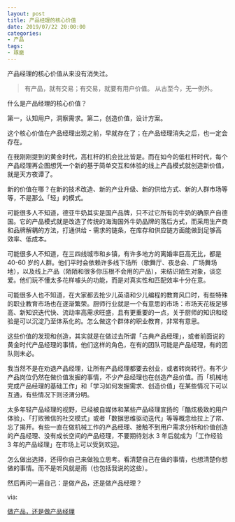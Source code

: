 ```yaml
---
layout: post
title: 产品经理的核心价值
date: 2019/07/22 20:00:00
categories:
- 产品
tags:
- 琢磨
---
```


产品经理的核心价值从来没有消失过。

> 有产品，就有交易；有交易，就要有用户价值。
从古至今，无一例外。

什么是产品经理的核心价值？

第一，认知用户，洞察需求。第二，创造价值，设计方案。

这个核心价值在产品经理出现之前，早就存在了；在产品经理消失之后，也一定会存在。

在我刚刚提到的黄金时代，高杠杆的机会比比皆是。而在如今的低杠杆时代，每个产品经理再企图想凭一个新的基于简单交互和体验的线上产品模式就创造新价值，就是天方夜谭了。

新的价值在哪？在新的技术改造、新的产业升级、新的供给方式、新的人群市场等等，不是那么「轻」的模式。

可能很多人不知道，德亚牛奶其实是国产品牌，只不过它所有的牛奶的确原产自德国。它的产品模式就是改造了传统的海淘国外牛奶品牌的落后方式，而采用生产商和品牌解耦的方法，打通供给 - 需求的链条，在库存和供应链方面能做到足够高效率、低成本。

可能很多人不知道，在三四线城市和乡镇，有许多地方的离婚率巨高无比，都是 40-60 岁的人群。他们平时会依赖许多线下场所（歌舞厅、夜总会、广场舞场地），以及线上产品（陌陌和很多你压根不会用的产品），来结识陌生对象，谈恋爱。他们玩不懂太多花样噱头的功能，而是对真实性和匹配效率十分在意。

可能很多人也不知道，在大家都去抢少儿英语和少儿编程的教育风口时，有些特殊的职业教育市场也在逐渐繁荣。厨师行业就是一个有意思的市场：市场天花板足够高、新知识迭代快、流动率高需求旺盛，且有更重要的一点，关于厨师的知识和经验是可以沉淀乃至体系化的。怎么做这个群体的职业教育，非常有意思。

这些价值的发现和创造，其实就是在做过去所谓「古典产品经理」，或者前面说的黄金时代产品经理的事情。他们这样的角色，在有的团队可能是产品经理，有的团队则未必。

我当然不是在劝退产品经理，让所有产品经理都要去创业，或者转岗转行。有不少产品岗位仍然在做价值发掘的事情，不少产品经理也在创造产品价值。而「机械地完成产品经理的基础工作」和「学习如何发掘需求、创造价值」在某些情况下可以互通，有些情况下则泾渭分明。

太多年轻产品经理的视野，已经被自媒体和某些产品经理宣扬的「酷炫极致的用户体验」、「打败微信的社交模式」或者「数据思维驱动迭代」等等概念给拉上了帘、忘了揭开。有些一直在做机械工作的产品经理、接触不到用户需求分析和价值创造的产品经理、没有成长空间的产品经理，不要期待划水 3 年后就成为「工作经验 3 年的产品经理」在市场上可以受到欢迎。

怎么做出选择，还得你自己来做独立思考。看清楚自己在做的事情，也想清楚你想做的事情。而不是听风就是雨（也包括我说的这些）。

然后再问一遍自己：是做产品，还是做产品经理？

via:

[做产品，还是做产品经理](https://mp.weixin.qq.com/s/jOd7dQwSe46IA54vQa2H0A)
